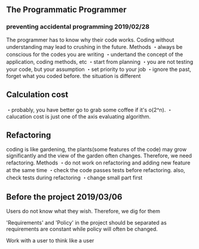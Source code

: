 ## The Programmatic Programmer
### preventing accidental programming 2019/02/28
The programmer has to know why their code works. Coding without understanding may lead to crushing in the future. 
Methods
・always be conscious for the codes you are writing
・undertand the concept of the application, coding methods, etc
・start from planning
・you are not testing your code, but your assumption 
・set priority to your job
・ignore the past, forget what you coded before. the situation is different

## Calculation cost
・probably, you have better go to grab some coffee if it's o(2^n).
・calucation cost is just one of the axis evaluating algorithm.

## Refactoring
coding is like gardening, the plants(some features of the code) may grow significantly and the view of the garden often changes. Therefore, we need refactoring.
Methods
・do not work on refactoring and adding new feature at the same time
・check the code passes tests before refactoring. also, check tests during refactoring
・change small part first

## Before the project 2019/03/06
Users do not know what they wish. Therefore, we dig for them

'Requirements' and 'Policy' in the project should be separated as requirements are constant while policy will often be changed.

Work with a user to think like a user
